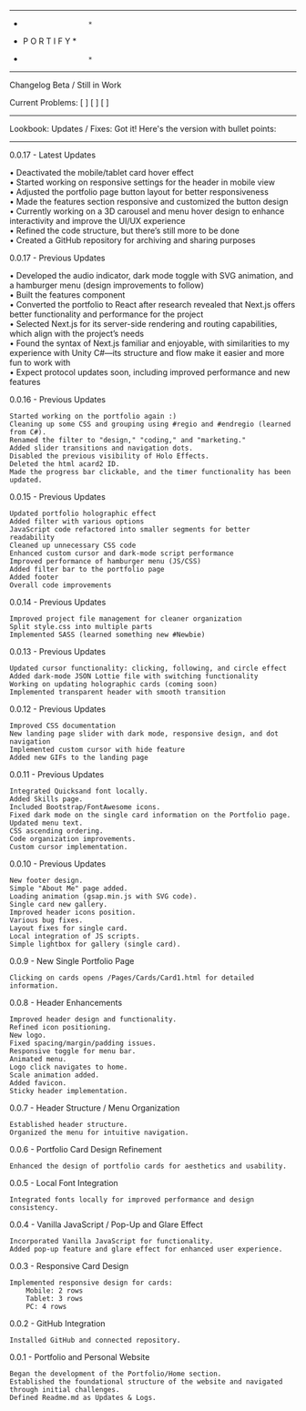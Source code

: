 ***********************
*                     *
*    P O R T I F Y    *
*                     *
***********************
Changelog
Beta / Still in Work

Current Problems:
[ ]
[ ]
[ ]

--------------------------

Lookbook:
Updates / Fixes:
Got it! Here's the version with bullet points:

---

0.0.17 - Latest Updates

• Deactivated the mobile/tablet card hover effect  
• Started working on responsive settings for the header in mobile view  
• Adjusted the portfolio page button layout for better responsiveness  
• Made the features section responsive and customized the button design  
• Currently working on a 3D carousel and menu hover design to enhance interactivity and improve the UI/UX experience  
• Refined the code structure, but there’s still more to be done  
• Created a GitHub repository for archiving and sharing purposes

0.0.17 - Previous Updates

• Developed the audio indicator, dark mode toggle with SVG animation, and a hamburger menu (design improvements to follow)  
• Built the features component  
• Converted the portfolio to React after research revealed that Next.js offers better functionality and performance for the project  
• Selected Next.js for its server-side rendering and routing capabilities, which align with the project’s needs  
• Found the syntax of Next.js familiar and enjoyable, with similarities to my experience with Unity C#—its structure and flow make it easier and more fun to work with  
• Expect protocol updates soon, including improved performance and new features


0.0.16 - Previous Updates

    Started working on the portfolio again :)
    Cleaning up some CSS and grouping using #regio and #endregio (learned from C#).
    Renamed the filter to "design," "coding," and "marketing."
    Added slider transitions and navigation dots.
    Disabled the previous visibility of Holo Effects.
    Deleted the html acard2 ID.
    Made the progress bar clickable, and the timer functionality has been updated.

0.0.15 - Previous Updates

    Updated portfolio holographic effect
    Added filter with various options
    JavaScript code refactored into smaller segments for better readability
    Cleaned up unnecessary CSS code
    Enhanced custom cursor and dark-mode script performance
    Improved performance of hamburger menu (JS/CSS)
    Added filter bar to the portfolio page
    Added footer
    Overall code improvements

0.0.14 - Previous Updates

    Improved project file management for cleaner organization
    Split style.css into multiple parts
    Implemented SASS (learned something new #Newbie)

0.0.13 - Previous Updates

    Updated cursor functionality: clicking, following, and circle effect
    Added dark-mode JSON Lottie file with switching functionality
    Working on updating holographic cards (coming soon)
    Implemented transparent header with smooth transition

0.0.12 - Previous Updates

    Improved CSS documentation
    New landing page slider with dark mode, responsive design, and dot navigation
    Implemented custom cursor with hide feature
    Added new GIFs to the landing page

0.0.11 - Previous Updates

    Integrated Quicksand font locally.
    Added Skills page.
    Included Bootstrap/FontAwesome icons.
    Fixed dark mode on the single card information on the Portfolio page.
    Updated menu text.
    CSS ascending ordering.
    Code organization improvements.
    Custom cursor implementation.

0.0.10 - Previous Updates

    New footer design.
    Simple "About Me" page added.
    Loading animation (gsap.min.js with SVG code).
    Single card new gallery.
    Improved header icons position.
    Various bug fixes.
    Layout fixes for single card.
    Local integration of JS scripts.
    Simple lightbox for gallery (single card).

0.0.9 - New Single Portfolio Page

    Clicking on cards opens /Pages/Cards/Card1.html for detailed information.

0.0.8 - Header Enhancements

    Improved header design and functionality.
    Refined icon positioning.
    New logo.
    Fixed spacing/margin/padding issues.
    Responsive toggle for menu bar.
    Animated menu.
    Logo click navigates to home.
    Scale animation added.
    Added favicon.
    Sticky header implementation.

0.0.7 - Header Structure / Menu Organization

    Established header structure.
    Organized the menu for intuitive navigation.

0.0.6 - Portfolio Card Design Refinement

    Enhanced the design of portfolio cards for aesthetics and usability.

0.0.5 - Local Font Integration

    Integrated fonts locally for improved performance and design consistency.

0.0.4 - Vanilla JavaScript / Pop-Up and Glare Effect

    Incorporated Vanilla JavaScript for functionality.
    Added pop-up feature and glare effect for enhanced user experience.

0.0.3 - Responsive Card Design

    Implemented responsive design for cards:
        Mobile: 2 rows
        Tablet: 3 rows
        PC: 4 rows

0.0.2 - GitHub Integration

    Installed GitHub and connected repository.

0.0.1 - Portfolio and Personal Website

    Began the development of the Portfolio/Home section.
    Established the foundational structure of the website and navigated through initial challenges.
    Defined Readme.md as Updates & Logs.

